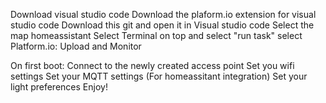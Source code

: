 Download visual studio code
Download the plaform.io extension for visual studio code
Download this git and open it in Visual studio code
Select the map homeassistant
Select Terminal on top and select "run task"
select Platform.io: Upload and Monitor

On first boot: 
Connect to the newly created access point
Set you wifi settings
Set your MQTT settings (For homeassitant integration)
Set your light preferences
Enjoy!
